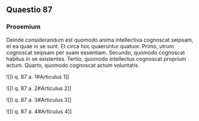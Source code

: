 ## Quaestio 87

### Prooemium

Deinde considerandum est quomodo anima intellectiva cognoscat seipsam, et ea quae in se sunt. Et circa hoc quaeruntur quatuor. Primo, utrum cognoscat seipsam per suam essentiam. Secundo, quomodo cognoscat habitus in se existentes. Tertio, quomodo intellectus cognoscat proprium actum. Quarto, quomodo cognoscat actum voluntatis.

![[I q. 87 a. 1#Articulus 1]]

![[I q. 87 a. 2#Articulus 2]]

![[I q. 87 a. 3#Articulus 3]]

![[I q. 87 a. 4#Articulus 4]]

